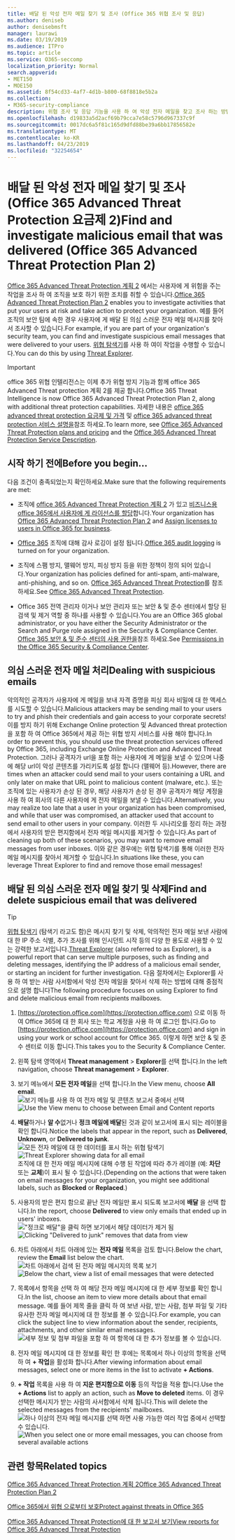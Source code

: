 ```yaml
---
title: 배달 된 악성 전자 메일 찾기 및 조사 (Office 365 위협 조사 및 응답)
ms.author: deniseb
author: denisebmsft
manager: laurawi
ms.date: 03/19/2019
ms.audience: ITPro
ms.topic: article
ms.service: O365-seccomp
localization_priority: Normal
search.appverid:
- MET150
- MOE150
ms.assetid: 8f54cd33-4af7-4d1b-b800-68f8818e5b2a
ms.collection:
- M365-security-compliance
description: 위협 조사 및 응답 기능을 사용 하 여 악성 전자 메일을 찾고 조사 하는 방법에 대해 알아봅니다.
ms.openlocfilehash: d19833a5d2acf69b79cca7e58c5796d967337c9f
ms.sourcegitcommit: 0017dc6a5f81c165d9dfd88be39a6bb17856582e
ms.translationtype: MT
ms.contentlocale: ko-KR
ms.lasthandoff: 04/23/2019
ms.locfileid: "32254654"
---
```

# <a name="find-and-investigate-malicious-email-that-was-delivered-office-365-advanced-threat-protection-plan-2"></a><span data-ttu-id="77993-103">배달 된 악성 전자 메일 찾기 및 조사 (Office 365 Advanced Threat Protection 요금제 2)</span><span class="sxs-lookup"><span data-stu-id="77993-103">Find and investigate malicious email that was delivered (Office 365 Advanced Threat Protection Plan 2)</span></span>

<span data-ttu-id="77993-104">[Office 365 Advanced Threat Protection 계획 2](office-365-ti.md) 에서는 사용자에 게 위험을 주는 작업을 조사 하 여 조직을 보호 하기 위한 조치를 취할 수 있습니다.</span><span class="sxs-lookup"><span data-stu-id="77993-104">[Office 365 Advanced Threat Protection Plan 2](office-365-ti.md) enables you to investigate activities that put your users at risk and take action to protect your organization.</span></span> <span data-ttu-id="77993-105">예를 들어 조직의 보안 팀에 속한 경우 사용자에 게 배달 된 의심 스러운 전자 메일 메시지를 찾아서 조사할 수 있습니다.</span><span class="sxs-lookup"><span data-stu-id="77993-105">For example, if you are part of your organization's security team, you can find and investigate suspicious email messages that were delivered to your users.</span></span> <span data-ttu-id="77993-106">[위협 탐색기](get-started-with-ti.md#threat-explorer)를 사용 하 여이 작업을 수행할 수 있습니다.</span><span class="sxs-lookup"><span data-stu-id="77993-106">You can do this by using [Threat Explorer](get-started-with-ti.md#threat-explorer).</span></span>
  
> [!IMPORTANT]
> <span data-ttu-id="77993-107">office 365 위협 인텔리전스는 이제 추가 위협 방지 기능과 함께 office 365 Advanced Threat protection 계획 2를 제공 합니다.</span><span class="sxs-lookup"><span data-stu-id="77993-107">Office 365 Threat Intelligence is now Office 365 Advanced Threat Protection Plan 2, along with additional threat protection capabilities.</span></span> <span data-ttu-id="77993-108">자세한 내용은 [office 365 advanced threat protection 요금제 및 가격](https://products.office.com/exchange/advance-threat-protection) 및 [office 365 advanced threat protection 서비스 설명을](https://docs.microsoft.com/office365/servicedescriptions/office-365-advanced-threat-protection-service-description)참조 하세요.</span><span class="sxs-lookup"><span data-stu-id="77993-108">To learn more, see [Office 365 Advanced Threat Protection plans and pricing](https://products.office.com/exchange/advance-threat-protection) and the [Office 365 Advanced Threat Protection Service Description](https://docs.microsoft.com/office365/servicedescriptions/office-365-advanced-threat-protection-service-description).</span></span>
  
## <a name="before-you-begin"></a><span data-ttu-id="77993-109">시작 하기 전에</span><span class="sxs-lookup"><span data-stu-id="77993-109">Before you begin...</span></span>

<span data-ttu-id="77993-110">다음 조건이 충족되었는지 확인하세요.</span><span class="sxs-lookup"><span data-stu-id="77993-110">Make sure that the following requirements are met:</span></span>
  
- <span data-ttu-id="77993-111">조직에 [office 365 Advanced Threat Protection 계획 2](office-365-ti.md) 가 있고 [비즈니스용 office 365에서 사용자에 게 라이선스를 할당](https://support.office.com/article/997596b5-4173-4627-b915-36abac6786dc)합니다.</span><span class="sxs-lookup"><span data-stu-id="77993-111">Your organization has [Office 365 Advanced Threat Protection Plan 2](office-365-ti.md) and [Assign licenses to users in Office 365 for business](https://support.office.com/article/997596b5-4173-4627-b915-36abac6786dc).</span></span>
    
- <span data-ttu-id="77993-112">[Office 365](turn-audit-log-search-on-or-off.md) 조직에 대해 감사 로깅이 설정 됩니다.</span><span class="sxs-lookup"><span data-stu-id="77993-112">[Office 365 audit logging](turn-audit-log-search-on-or-off.md) is turned on for your organization.</span></span> 
    
- <span data-ttu-id="77993-113">조직에 스팸 방지, 맬웨어 방지, 피싱 방지 등을 위한 정책이 정의 되어 있습니다.</span><span class="sxs-lookup"><span data-stu-id="77993-113">Your organization has policies defined for anti-spam, anti-malware, anti-phishing, and so on.</span></span> <span data-ttu-id="77993-114">[Office 365 Advanced Threat Protection](office-365-atp.md)를 참조 하세요.</span><span class="sxs-lookup"><span data-stu-id="77993-114">See [Office 365 Advanced Threat Protection](office-365-atp.md).</span></span>
    
- <span data-ttu-id="77993-115">Office 365 전역 관리자 이거나 보안 관리자 또는 보안 &amp; 및 준수 센터에서 할당 된 검색 및 제거 역할 중 하나를 사용할 수 있습니다.</span><span class="sxs-lookup"><span data-stu-id="77993-115">You are an Office 365 global administrator, or you have either the Security Administrator or the Search and Purge role assigned in the Security &amp; Compliance Center.</span></span> <span data-ttu-id="77993-116">[Office 365 보안 &amp; 및 준수 센터의 사용 권한을](permissions-in-the-security-and-compliance-center.md)참조 하세요.</span><span class="sxs-lookup"><span data-stu-id="77993-116">See [Permissions in the Office 365 Security &amp; Compliance Center](permissions-in-the-security-and-compliance-center.md).</span></span>
    
## <a name="dealing-with-suspicious-emails"></a><span data-ttu-id="77993-117">의심 스러운 전자 메일 처리</span><span class="sxs-lookup"><span data-stu-id="77993-117">Dealing with suspicious emails</span></span>

<span data-ttu-id="77993-118">악의적인 공격자가 사용자에 게 메일을 보내 자격 증명을 피싱 회사 비밀에 대 한 액세스를 시도할 수 있습니다.</span><span class="sxs-lookup"><span data-stu-id="77993-118">Malicious attackers may be sending mail to your users to try and phish their credentials and gain access to your corporate secrets!</span></span> <span data-ttu-id="77993-119">이를 방지 하기 위해 Exchange Online protection 및 Advanced threat protection을 포함 하 여 Office 365에서 제공 하는 위협 방지 서비스를 사용 해야 합니다.</span><span class="sxs-lookup"><span data-stu-id="77993-119">In order to prevent this, you should use the threat protection services offered by Office 365, including Exchange Online Protection and Advanced Threat Protection.</span></span> <span data-ttu-id="77993-120">그러나 공격자가 url을 포함 하는 사용자에 게 메일을 보낼 수 있으며 나중에 해당 url이 악성 콘텐츠를 가리키도록 설정 합니다 (맬웨어 등).</span><span class="sxs-lookup"><span data-stu-id="77993-120">However, there are times when an attacker could send mail to your users containing a URL and only later on make that URL point to malicious content (malware, etc.).</span></span> <span data-ttu-id="77993-121">또는 조직에 있는 사용자가 손상 된 경우, 해당 사용자가 손상 된 경우 공격자가 해당 계정을 사용 하 여 회사의 다른 사용자에 게 전자 메일을 보낼 수 있습니다.</span><span class="sxs-lookup"><span data-stu-id="77993-121">Alternatively, you may realize too late that a user in your organization has been compromised, and while that user was compromised, an attacker used that account to send email to other users in your company.</span></span> <span data-ttu-id="77993-122">이러한 두 시나리오를 정리 하는 과정에서 사용자의 받은 편지함에서 전자 메일 메시지를 제거할 수 있습니다.</span><span class="sxs-lookup"><span data-stu-id="77993-122">As part of cleaning up both of these scenarios, you may want to remove email messages from user inboxes.</span></span> <span data-ttu-id="77993-123">이와 같은 경우에는 위협 탐색기를 통해 이러한 전자 메일 메시지를 찾아서 제거할 수 있습니다.</span><span class="sxs-lookup"><span data-stu-id="77993-123">In situations like these, you can leverage Threat Explorer to find and remove those email messages!</span></span>
  
## <a name="find-and-delete-suspicious-email-that-was-delivered"></a><span data-ttu-id="77993-124">배달 된 의심 스러운 전자 메일 찾기 및 삭제</span><span class="sxs-lookup"><span data-stu-id="77993-124">Find and delete suspicious email that was delivered</span></span>

> [!TIP]
> <span data-ttu-id="77993-125">[위협 탐색기](get-started-with-ti.md#threat-explorer) (탐색기 라고도 함)은 메시지 찾기 및 삭제, 악의적인 전자 메일 보낸 사람에 대 한 IP 주소 식별, 추가 조사를 위해 인시던트 시작 등의 다양 한 용도로 사용할 수 있는 강력한 보고서입니다.</span><span class="sxs-lookup"><span data-stu-id="77993-125">[Threat Explorer](get-started-with-ti.md#threat-explorer) (also referred to as Explorer), is a powerful report that can serve multiple purposes, such as finding and deleting messages, identifying the IP address of a malicious email sender, or starting an incident for further investigation.</span></span> <span data-ttu-id="77993-126">다음 절차에서는 Explorer를 사용 하 여 받는 사람 사서함에서 악성 전자 메일을 찾아서 삭제 하는 방법에 대해 중점적으로 설명 합니다</span><span class="sxs-lookup"><span data-stu-id="77993-126">The following procedure focuses on using Explorer to find and delete malicious email from recipients mailboxes.</span></span> 
  
1. <span data-ttu-id="77993-127">[https://protection.office.com](https://protection.office.com) 으로 이동 하 여 Office 365에 대 한 회사 또는 학교 계정을 사용 하 여 로그인 합니다.</span><span class="sxs-lookup"><span data-stu-id="77993-127">Go to [https://protection.office.com](https://protection.office.com) and sign in using your work or school account for Office 365.</span></span> <span data-ttu-id="77993-128">이렇게 하면 보안 &amp; 및 준수 센터로 이동 합니다.</span><span class="sxs-lookup"><span data-stu-id="77993-128">This takes you to the Security &amp; Compliance Center.</span></span> 
    
2. <span data-ttu-id="77993-129">왼쪽 탐색 영역에서 **Threat management** \> **Explorer**를 선택 합니다.</span><span class="sxs-lookup"><span data-stu-id="77993-129">In the left navigation, choose **Threat management** \> **Explorer**.</span></span>
    
3. <span data-ttu-id="77993-130">보기 메뉴에서 **모든 전자 메일**을 선택 합니다.</span><span class="sxs-lookup"><span data-stu-id="77993-130">In the View menu, choose **All email**.</span></span><br/><span data-ttu-id="77993-131">![보기 메뉴를 사용 하 여 전자 메일 및 콘텐츠 보고서 중에서 선택](media/d39013ff-93b6-42f6-bee5-628895c251c2.png)</span><span class="sxs-lookup"><span data-stu-id="77993-131">![Use the View menu to choose between Email and Content reports](media/d39013ff-93b6-42f6-bee5-628895c251c2.png)</span></span>
  
4. <span data-ttu-id="77993-132">**배달**하거나 **알 수**없거나 **정크 메일에 배달**된 것과 같이 보고서에 표시 되는 레이블을 확인 합니다.</span><span class="sxs-lookup"><span data-stu-id="77993-132">Notice the labels that appear in the report, such as **Delivered**, **Unknown**, or **Delivered to junk**.</span></span><br/><span data-ttu-id="77993-133">![모든 전자 메일에 대 한 데이터를 표시 하는 위협 탐색기](media/208826ed-a85e-446f-b276-b5fdc312fbcb.png)</span><span class="sxs-lookup"><span data-stu-id="77993-133">![Threat Explorer showing data for all email](media/208826ed-a85e-446f-b276-b5fdc312fbcb.png)</span></span><br/><span data-ttu-id="77993-134">조직에 대 한 전자 메일 메시지에 대해 수행 된 작업에 따라 추가 레이블 (예: **차단** 또는 **교체**)이 표시 될 수 있습니다.</span><span class="sxs-lookup"><span data-stu-id="77993-134">(Depending on the actions that were taken on email messages for your organization, you might see additional labels, such as **Blocked** or **Replaced**.)</span></span>
    
5. <span data-ttu-id="77993-135">사용자의 받은 편지 함으로 끝난 전자 메일만 표시 되도록 보고서에 **배달** 을 선택 합니다.</span><span class="sxs-lookup"><span data-stu-id="77993-135">In the report, choose **Delivered** to view only emails that ended up in users' inboxes.</span></span><br/><span data-ttu-id="77993-136">!["정크로 배달"을 클릭 하면 보기에서 해당 데이터가 제거 됨](media/e6fb2e47-461e-4f6f-8c65-c331bd858758.png)</span><span class="sxs-lookup"><span data-stu-id="77993-136">![Clicking "Delivered to junk" removes that data from view](media/e6fb2e47-461e-4f6f-8c65-c331bd858758.png)</span></span>
  
6. <span data-ttu-id="77993-137">차트 아래에서 차트 아래에 있는 **전자 메일** 목록을 검토 합니다.</span><span class="sxs-lookup"><span data-stu-id="77993-137">Below the chart, review the **Email** list below the chart.</span></span><br/><span data-ttu-id="77993-138">![차트 아래에서 검색 된 전자 메일 메시지의 목록 보기](media/dfb60590-1236-499d-97da-86c68621e2bc.png)</span><span class="sxs-lookup"><span data-stu-id="77993-138">![Below the chart, view a list of email messages that were detected](media/dfb60590-1236-499d-97da-86c68621e2bc.png)</span></span>
  
7. <span data-ttu-id="77993-139">목록에서 항목을 선택 하 여 해당 전자 메일 메시지에 대 한 세부 정보를 확인 합니다.</span><span class="sxs-lookup"><span data-stu-id="77993-139">In the list, choose an item to view more details about that email message.</span></span> <span data-ttu-id="77993-140">예를 들어 제목 줄을 클릭 하 여 보낸 사람, 받는 사람, 첨부 파일 및 기타 유사한 전자 메일 메시지에 대 한 정보를 볼 수 있습니다.</span><span class="sxs-lookup"><span data-stu-id="77993-140">For example, you can click the subject line to view information about the sender, recipients, attachments, and other similar email messages.</span></span><br/>![세부 정보 및 첨부 파일을 포함 하 여 항목에 대 한 추가 정보를 볼 수 있습니다.](media/5a5707c3-d62a-4610-ae7b-900fff8708b2.png)
  
8. <span data-ttu-id="77993-142">전자 메일 메시지에 대 한 정보를 확인 한 후에는 목록에서 하나 이상의 항목을 선택 하 여 **+ 작업**을 활성화 합니다.</span><span class="sxs-lookup"><span data-stu-id="77993-142">After viewing information about email messages, select one or more items in the list to activate **+ Actions**.</span></span>
    
9. <span data-ttu-id="77993-143">**+ 작업** 목록을 사용 하 여 **지운 편지함으로 이동** 등의 작업을 적용 합니다.</span><span class="sxs-lookup"><span data-stu-id="77993-143">Use the **+ Actions** list to apply an action, such as **Move to deleted** items.</span></span> <span data-ttu-id="77993-144">이 경우 선택한 메시지가 받는 사람의 사서함에서 삭제 됩니다.</span><span class="sxs-lookup"><span data-stu-id="77993-144">This will delete the selected messages from the recipients' mailboxes.</span></span><br/><span data-ttu-id="77993-145">![하나 이상의 전자 메일 메시지를 선택 하면 사용 가능한 여러 작업 중에서 선택할 수 있습니다.](media/ef12e10c-60a7-4f66-8f76-68d77ae26de1.png)</span><span class="sxs-lookup"><span data-stu-id="77993-145">![When you select one or more email messages, you can choose from several available actions](media/ef12e10c-60a7-4f66-8f76-68d77ae26de1.png)</span></span>
  
## <a name="related-topics"></a><span data-ttu-id="77993-146">관련 항목</span><span class="sxs-lookup"><span data-stu-id="77993-146">Related topics</span></span>

[<span data-ttu-id="77993-147">Office 365 Advanced Threat Protection 계획 2</span><span class="sxs-lookup"><span data-stu-id="77993-147">Office 365 Advanced Threat Protection Plan 2</span></span>](office-365-ti.md)
  
[<span data-ttu-id="77993-148">Office 365에서 위협 으로부터 보호</span><span class="sxs-lookup"><span data-stu-id="77993-148">Protect against threats in Office 365</span></span>](protect-against-threats.md)
  
[<span data-ttu-id="77993-149">Office 365 Advanced Threat Protection에 대 한 보고서 보기</span><span class="sxs-lookup"><span data-stu-id="77993-149">View reports for Office 365 Advanced Threat Protection</span></span>](view-reports-for-atp.md)
  

